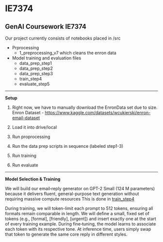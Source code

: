 # IE7374
GenAI Coursework IE7374
---



Our project currently consists of notebooks placed in /src 
- Prprocessing 
  - 1_preprocessing_v7 which cleans the enron data
- Model training and evaluation files
  - data_prep_step1
  - data_prep_step2
  - data_prep_step3
  - train_step4
  - evaluate_step5
---

**Setup**

1. Right now, we have to manually download the EnronData set due to size.
Enron Dataset - https://www.kaggle.com/datasets/wcukierski/enron-email-dataset

2. Load it into drive/local
3. Run proprocessing
4. Run the data prep scripts in sequence (labeled step1-3)
5. Run training
6. Run evaluate

---

**Model Selection & Training**

We will build our email‐reply generator on GPT-2 Small (124 M parameters) because it delivers fluent, general-purpose text generation without requiring massive compute resources 
This is done in [train_step4](https://github.com/jayllo/enron-email-assist/blob/main/src/train_step4.ipynb)

During training, we will token-limit each prompt to 512 tokens, ensuring all formats remain comparable in length.
We will define a small, fixed set of tokens (e.g., [formal], [friendly], [urgent]) and insert exactly one at the start of every training example. During fine‐tuning, the model learns to associate each token with its respective tone. At inference time, users simply swap that token to generate the same core reply in different styles.
